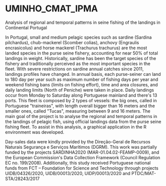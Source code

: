 # UMINHO_CMAT_IPMA
Analysis of regional and temporal patterns in seine fishing of the landings in Continental Portugal


In Portugal, small and medium pelagic species such as sardine (Sardina pilchardus), chub-mackerel (Scomber colias), anchovy (Engraulis encrasicolus) and horse mackerel (Trachurus trachurus) are the most landed species in the purse seine fishery, accounting for near 50% of total landings in weight.
Historically, sardine has been the target species of the fishery and traditionally perceived as the most important species in the fleet. With severe restrictions on sardine annual catches since 2011, landings profiles have changed.
In annual basis, each purse-seiner can land to 180 day per year such as maximum number of fishing days per year and weekend fishing bans (limits on fishing effort), time and area closures, and daily landing limits (North of Peniche) were taken in place. Daily landings occur from Monday to Saturday along Portuguese mainland and there's 13 ports. This fleet is composed by 2 types of vessels: the big ones, called in Portuguese "traineiras", with length overall bigger than 16 meters and the smaller ones, called "Tucas", measuring between 9 and 16 meters.
The main goal of the project is to analyse the regional and temporal patterns in the landings of pelagic fish, using official landings data from the purse seine fishing fleet. To assist in this analysis, a graphical application in the R environment was developed. 







Day-sales data were kindly provided by the Direção-Geral de Recursos Naturais Segurança e Serviços Marítimos (DGRM). This work was partially funded by the projects SARDINHA2020 (MAR-01.04.02-FEAMP-0009), and the European Commission's Data Collection Framework (Council Regulation EC no. 199/2008). Additionally, this study received Portuguese national funds from FCT – Foundation for Science and Technology through projects UIDB/04326/2020, UIDB/00013/2020, UIDP/00013/2020 and PTDC/MAT-STA/28243/2017
